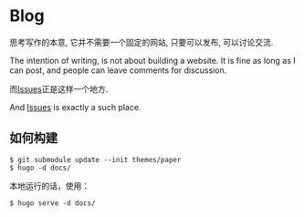 # Blog

思考写作的本意, 它并不需要一个固定的网站, 只要可以发布, 可以讨论交流.

The intention of writing, is not about building a website. It is fine as long as
I can post, and people can leave comments for discussion.

而[Issues][1]正是这样一个地方.

And [Issues][1] is exactly a such place.

[1]: https://github.com/zhouhaibing089/Blog/issues

## 如何构建

```console
$ git submodule update --init themes/paper
$ hugo -d docs/
```

本地运行的话，使用：

```console
$ hugo serve -d docs/
```